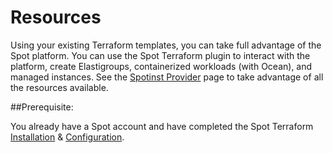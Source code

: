 # Resources

Using your existing Terraform templates, you can take full advantage of the Spot platform. You can use the Spot Terraform plugin to interact with the platform, create Elastigroups, containerized workloads (with Ocean), and managed instances. See the [Spotinst Provider](https://www.terraform.io/docs/providers/spotinst/index.html) page to take advantage of all the resources available.

##Prerequisite:

You already have a Spot account and have completed the Spot Terraform [Installation](https://support.spot.io/provisioning-and-cicd/terraform/provisioning-and-cicd/terraform/getting-started-terraform/installation-procedure/) & [Configuration](https://support.spot.io/provisioning-and-cicd/terraform/provisioning-and-cicd/terraform/v3-v0-12/aws-elastigroup/). 
